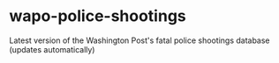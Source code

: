 # wapo-police-shootings
Latest version of the Washington Post's fatal police shootings database (updates automatically)

